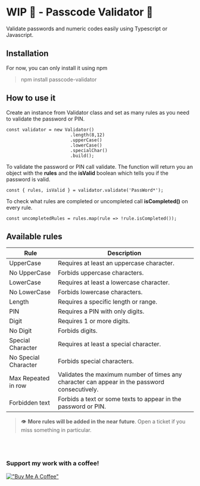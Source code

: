 # WIP 🚧 - Passcode Validator 🔐
 Validate passwords and numeric codes easily using Typescript or Javascript.

## Installation
For now, you can only install it using npm
>npm install passcode-validator

## How to use it
Create an instance from Validator class and set as many rules as you need to validate the password or PIN.

    const validator = new Validator()
                            .length(8,12)
                            .upperCase()
                            .lowerCase()
                            .specialChar()
                            .build();

To validate the password or PIN call validate. The function will return you an object with the **rules** and the **isValid** boolean which tells you if the password is valid.

    const { rules, isValid } = validator.validate('PassWord*');

To check what rules are completed or uncompleted call **isCompleted()** on every rule.

    const uncompletedRules = rules.map(rule => !rule.isCompleted());

## Available rules

| Rule                 | Description                                                                                   |
|----------------------|-----------------------------------------------------------------------------------------------|
| UpperCase            | Requires at least an uppercase character.                                                     |
| No UpperCase         | Forbids uppercase characters.                                                                 |
| LowerCase            | Requires at least a lowercase character.                                                      |
| No LowerCase         | Forbids lowercase characters.                                                                 |
| Length               | Requires a specific length or range.                                                          |
| PIN                  | Requires a PIN with only digits.                                                              |
| Digit                | Requires 1 or more digits.                                                                    |
| No Digit             | Forbids digits.                                                                               |
| Special Character    | Requires at least a special character.                                                        |
| No Special Character | Forbids special characters.                                                                   |
| Max Repeated in row  | Validates the maximum number of times any character can appear in the password consecutively. |
| Forbidden text       | Forbids a text or some texts to appear in the password or PIN.                                |

> 👁 **More rules will be added in the near future**. Open a ticket if you miss something in particular.

<br/><br/>

### Support my work with a coffee!

[!["Buy Me A Coffee"](https://www.buymeacoffee.com/assets/img/custom_images/orange_img.png)](https://www.buymeacoffee.com/agestaun)

